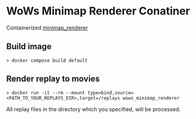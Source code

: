 # WoWs Minimap Renderer Conatiner

Containerized [minimap_renderer](https://github.com/WoWs-Builder-Team/minimap_renderer)

## Build image

```shell
> docker compose build default
```

## Render replay to movies

```shell
> docker run -it --rm --mount type=bind,source=<PATH_TO_YOUR_REPLAYS_DIR>,target=/replays wows_minimap_renderer
```

All replay files in the directory which you specified, will be processed.

